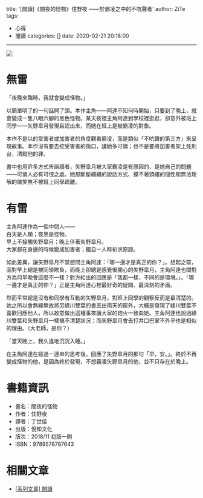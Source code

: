 title: '[閱讀]《闇夜的怪物》住野夜 ——於霸凌之中的不吭聲者'
author: ZiTe
tags:
  - 心得
  - 閱讀
categories: []
date: 2020-02-21 20:18:00
---
![](https://1.bp.blogspot.com/-OkNE8tU-dbg/XonImChNOyI/AAAAAAAACD4/_gf2veM8BukmAik1mIcIJEcUT892lhymACKgBGAsYHg/s640/DSC_0008.JPG)

# 無雷

「夜晚來臨時，我就會變成怪物。」  

以簡單明了的一句話開了頭。本作主角——阿達不知何時開始，只要到了晚上，就會變成一隻八眼六腳的黑色怪物。某天夜裡主角阿達到學校裡逛逛，卻意外被班上同學——矢野皐月發現且認出來，而她在班上是被霸凌的對象。  

<!--more-->

本作不是以的受害者或加害者的角度觀看霸凌，而是類似「不吭聲的第三方」來呈現故事。本作沒有要去挖受害者的傷口，講她多可憐；也不是要將加害者架上死刑台，清點他的罪。  

書中也用許多方式告訴讀者，矢野皐月被大家霸凌是有原因的、是她自己的問題——可憐人必有可恨之處。她那斷斷續續的說話方式、摸不著頭緒的個性和無法理解的微笑無不被班上同學疏離。  

# 有雷

主角阿達作為一個中間人——  
白天是人類；夜黑是怪物。  
早上不接觸矢野皐月；晚上伴著矢野皐月。  
大家都在身邊的時候變成加害者；獨自一人時祈求原諒。  

如此差異，讓矢野皐月不禁想問主角阿達：「哪一邊才是真正的你？」。想起之前，面對早上總是被同學欺負，而晚上卻總是感覺很開心的矢野皐月，主角阿達也問對方為何早晚會這麼不一樣？對方給出的回應是「我都一樣，不同的是環境。」。「哪一邊才是真正的你？」正是主角阿達心裡最好奇的疑問、最深刻的矛盾。  

然而平常總是沒有和同學有互動的矢野皐月，對班上同學的觀察反而是最清楚的。她之所以會無緣無故將另綠川雙葉的書丟出雨天的窗外，大概是發現了綠川雙葉不喜歡回應他人，所以故意做出這種事來讓大家的炮火一致向她。主角阿達也說過綠川雙葉和矢野皐月一樣搞不清楚狀況；而矢野皐月會去打井口巴掌不外乎也是相似的理由。（大老師，是你？）  

「當天晚上，我久違地沉沉入睡。」  

在主角阿達在經過一連串的思考後，回應了矢野皐月的那句「早，安。」。終於不再變成怪物的他，是因為終於發現，不想霸凌矢野皐月的他，並不只存在於晚上。

# 書籍資訊

*   書名：闇夜的怪物
*   作者：住野夜
*   譯者：丁世佳
*   出版：悅知文化
*   版次：2018/11 初版一刷
*   ISBN：9789578787643

# 相關文章

* [\[系列文章\] 閱讀](/pages/serial/s-reading.html)
